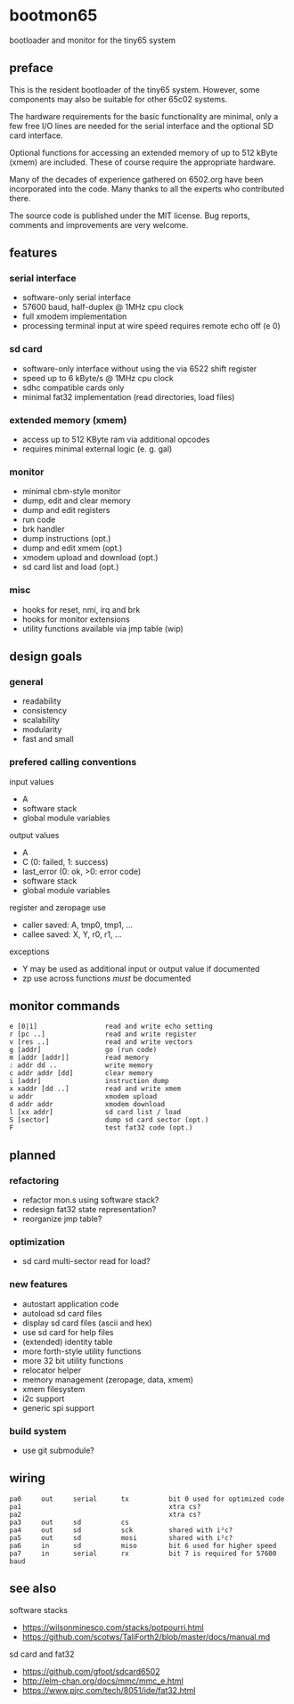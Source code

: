 # bootmon65

bootloader and monitor for the tiny65 system

## preface

This is the resident bootloader of the tiny65 system. However, some
components may also be suitable for other 65c02 systems.

The hardware requirements for the basic functionality are minimal, only a few
free I/O lines are needed for the serial interface and the optional SD card
interface.

Optional functions for accessing an extended memory of up to 512 kByte (xmem)
are included. These of course require the appropriate hardware.

Many of the decades of experience gathered on 6502.org have been incorporated
into the code. Many thanks to all the experts who contributed there.

The source code is published under the MIT license. Bug reports, comments and
improvements are very welcome.

## features

### serial interface

* software-only serial interface
* 57600 baud, half-duplex @ 1MHz cpu clock
* full xmodem implementation
* processing terminal input at wire speed requires remote echo off (e 0)

### sd card

* software-only interface without using the via 6522 shift register
* speed up to 6 kByte/s @ 1MHz cpu clock
* sdhc compatible cards only
* minimal fat32 implementation (read directories, load files)

### extended memory (xmem)

* access up to 512 KByte ram via additional opcodes
* requires minimal external logic (e. g. gal)

### monitor

* minimal cbm-style monitor
* dump, edit and clear memory
* dump and edit registers
* run code
* brk handler
* dump instructions (opt.)
* dump and edit xmem (opt.)
* xmodem upload and download (opt.)
* sd card list and load (opt.)

### misc

* hooks for reset, nmi, irq and brk
* hooks for monitor extensions
* utility functions available via jmp table (wip)

## design goals

### general

* readability
* consistency
* scalability
* modularity
* fast and small

### prefered calling conventions

input values

* A
* software stack
* global module variables

output values

* A
* C (0: failed, 1: success)
* last_error (0: ok, >0: error code)
* software stack
* global module variables

register and zeropage use

* caller saved: A, tmp0, tmp1, ...
* callee saved: X, Y, r0, r1, ...

exceptions

* Y may be used as additional input or output value if documented
* zp use across functions _must_ be documented

## monitor commands

    e [0|1]                 read and write echo setting
    r [pc ..]               read and write register
    v [res ..]              read and write vectors
    g [addr]                go (run code)
    m [addr [addr]]         read memory 
    : addr dd ..            write memory
    c addr addr [dd]        clear memory
    i [addr]                instruction dump
    x xaddr [dd ..]         read and write xmem
    u addr                  xmodem upload
    d addr addr             xmodem download
    l [xx addr]             sd card list / load
    S [sector]              dump sd card sector (opt.)
    F                       test fat32 code (opt.)

## planned

### refactoring

* refactor mon.s using software stack?
* redesign fat32 state representation?
* reorganize jmp table?

### optimization

* sd card multi-sector read for load?

### new features

* autostart application code
* autoload sd card files
* display sd card files (ascii and hex)
* use sd card for help files
* (extended) identity table
* more forth-style utility functions
* more 32 bit utility functions
* relocator helper
* memory management (zeropage, data, xmem)
* xmem filesystem
* i2c support
* generic spi support

### build system

* use git submodule?

## wiring

    pa0     out     serial      tx          bit 0 used for optimized code
    pa1                                     xtra cs?
    pa2                                     xtra cs?
    pa3     out     sd          cs
    pa4     out     sd          sck         shared with i²c?
    pa5     out     sd          mosi        shared with i²c?
    pa6     in      sd          miso        bit 6 used for higher speed
    pa7     in      serial      rx          bit 7 is required for 57600 baud

## see also

software stacks

* <https://wilsonminesco.com/stacks/potpourri.html>
* <https://github.com/scotws/TaliForth2/blob/master/docs/manual.md>

sd card and fat32

* <https://github.com/gfoot/sdcard6502>
* <http://elm-chan.org/docs/mmc/mmc_e.html>
* <https://www.pjrc.com/tech/8051/ide/fat32.html>
